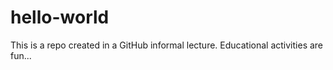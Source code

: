 # hello-world
This is a repo created in a GitHub informal lecture.
Educational activities are fun...
